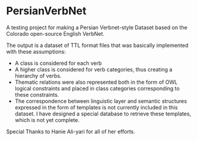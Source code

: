 # PersianVerbNet
A testing project for making a Persian Verbnet-style Dataset based on the Colorado open-source English VerbNet.

The output is a dataset of TTL format files that was basically implemented with these assumptions:
- A class is considered for each verb
- A higher class is considered for verb categories, thus creating a hierarchy of verbs.
- Thematic relations were also represented both in the form of OWL logical constraints and placed in class categories corresponding to these constraints.
- The correspondence between linguistic layer and semantic structures expressed in the form of templates is not currently included in this dataset. I have designed a special database to retrieve these templates, which is not yet complete.

Special Thanks to Hanie Ali-yari for all of her efforts.

